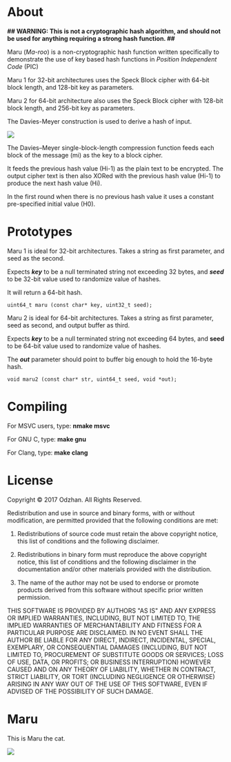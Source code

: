 # About

**## WARNING: This is not a cryptographic hash algorithm, and should not be used for anything requiring a strong hash function. ##**

Maru (*Ma-roo*) is a non-cryptographic hash function written specifically to demonstrate the use of key based hash functions in *Position Independent Code* (PIC)

Maru 1 for 32-bit architectures uses the Speck Block cipher with 64-bit block length, and 128-bit key as parameters.

Maru 2 for 64-bit architecture also uses the Speck Block cipher with 128-bit block length, and 256-bit key as parameters. 

The Davies-Meyer construction is used to derive a hash of input.

![](https://github.com/odzhan/maruhash/blob/master/img/dm_simple.png)

The Davies–Meyer single-block-length compression function feeds each block of the message (mi) as the key to a block cipher. 

It feeds the previous hash value (Hi-1) as the plain text to be encrypted. The output cipher text is then also XORed with the previous hash value (Hi-1) to produce the next hash value (Hi). 

In the first round when there is no previous hash value it uses a constant pre-specified initial value (H0). 

# Prototypes

Maru 1 is ideal for 32-bit architectures. Takes a string as first parameter, and seed as the second.

Expects ***key*** to be a null terminated string not exceeding 32 bytes, and ***seed*** to be 32-bit value used to randomize value of hashes.

It will return a 64-bit hash.

	uint64_t maru (const char* key, uint32_t seed);
  
Maru 2 is ideal for 64-bit architectures. Takes a string as first parameter, seed as second, and output buffer as third.

Expects ***key*** to be a null terminated string not exceeding 64 bytes, and **seed** to be 64-bit value used to randomize value of hashes.

The ***out*** parameter should point to buffer big enough to hold the 16-byte hash.
  
	void maru2 (const char* str, uint64_t seed, void *out);

# Compiling

For MSVC users, type: **nmake msvc**

For GNU C, type: **make gnu**

For Clang, type: **make clang**

# License

  Copyright © 2017 Odzhan. All Rights Reserved.

  Redistribution and use in source and binary forms, with or without
  modification, are permitted provided that the following conditions are
  met:

  1. Redistributions of source code must retain the above copyright
  notice, this list of conditions and the following disclaimer.

  2. Redistributions in binary form must reproduce the above copyright
  notice, this list of conditions and the following disclaimer in the
  documentation and/or other materials provided with the distribution.

  3. The name of the author may not be used to endorse or promote products
  derived from this software without specific prior written permission.

  THIS SOFTWARE IS PROVIDED BY AUTHORS "AS IS" AND ANY EXPRESS OR
  IMPLIED WARRANTIES, INCLUDING, BUT NOT LIMITED TO, THE IMPLIED
  WARRANTIES OF MERCHANTABILITY AND FITNESS FOR A PARTICULAR PURPOSE ARE
  DISCLAIMED. IN NO EVENT SHALL THE AUTHOR BE LIABLE FOR ANY DIRECT,
  INDIRECT, INCIDENTAL, SPECIAL, EXEMPLARY, OR CONSEQUENTIAL DAMAGES
  (INCLUDING, BUT NOT LIMITED TO, PROCUREMENT OF SUBSTITUTE GOODS OR
  SERVICES; LOSS OF USE, DATA, OR PROFITS; OR BUSINESS INTERRUPTION)
  HOWEVER CAUSED AND ON ANY THEORY OF LIABILITY, WHETHER IN CONTRACT,
  STRICT LIABILITY, OR TORT (INCLUDING NEGLIGENCE OR OTHERWISE) ARISING IN
  ANY WAY OUT OF THE USE OF THIS SOFTWARE, EVEN IF ADVISED OF THE
  POSSIBILITY OF SUCH DAMAGE.

# Maru

This is Maru the cat.

![](https://github.com/odzhan/maruhash/blob/master/img/maru_cat.png)